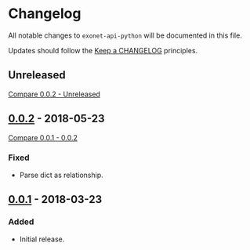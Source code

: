 # Changelog

All notable changes to `exonet-api-python` will be documented in this file.

Updates should follow the [Keep a CHANGELOG](http://keepachangelog.com/) principles.

## Unreleased
[Compare 0.0.2 - Unreleased](https://github.com/exonet/exonet-api-python/compare/0.0.2...master)

## [0.0.2](https://github.com/exonet/exonet-api-python/releases/tag/0.0.2) - 2018-05-23
[Compare 0.0.1 - 0.0.2](https://github.com/exonet/exonet-api-python/compare/0.0.1...0.0.2)
### Fixed
- Parse dict as relationship.

## [0.0.1](https://github.com/exonet/exonet-api-python/releases/tag/0.0.1) - 2018-03-23
### Added
- Initial release.
